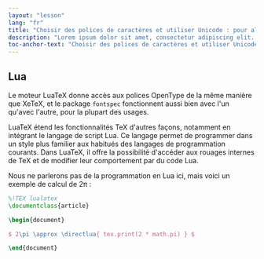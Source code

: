 ```yaml
---
layout: "lesson"
lang: "fr"
title: "Choisir des polices de caractères et utiliser Unicode : pour aller plus loin"
description: "Lorem ipsum dolor sit amet, consectetur adipiscing elit. Pellentesque felis orci, faucibus eget sollicitudin vel, varius eget ipsum. Duis sed sodales leo."
toc-anchor-text: "Choisir des polices de caractères et utiliser Unicode : pour aller plus loin"
---
```


## Lua

Le moteur LuaTeX donne accès aux polices OpenType de la même manière que XeTeX,
et le package `fontspec` fonctionnent aussi bien avec l'un qu'avec l'autre,
pour la plupart des usages.

LuaTeX étend les fonctionnalités TeX d'autres façons, notamment en intégrant le
langage de script Lua. Ce langage permet de programmer dans un style plus
familier aux habitués des langages de programmation courants. Dans LuaTeX,
il offre la possibilité d'accéder aux rouages internes de TeX et de modifier
leur comportement par du code Lua.

Nous ne parlerons pas de la programmation en Lua ici, mais voici un exemple
de calcul de 2π :


```latex
%!TEX lualatex
\documentclass{article}

\begin{document}

$ 2\pi \approx \directlua{ tex.print(2 * math.pi) } $

\end{document}
```

